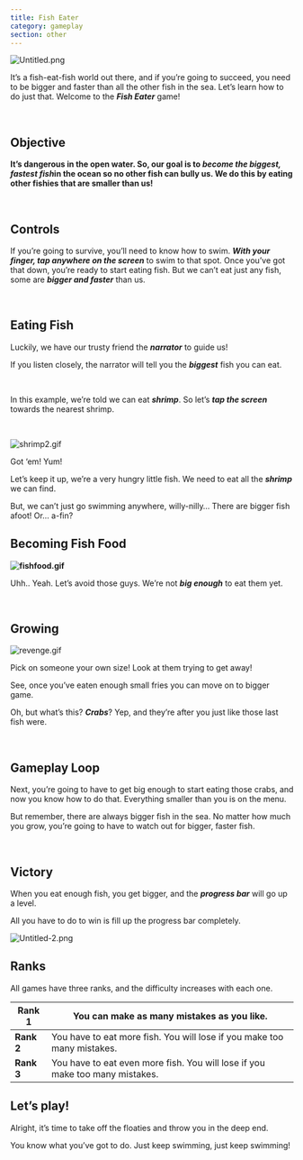 ```yaml
---
title: Fish Eater
category: gameplay
section: other
---
```

![Untitled.png](https://help.studycat.com/hc/article_attachments/34916165069849)


It’s a fish\-eat\-fish world out there, and if you’re going to succeed, you need to be bigger and faster than all the other fish in the sea. Let’s learn how to do just that. Welcome to the ***Fish Eater*** game!


 


## **Objective**


**It’s dangerous in the open water. So, our goal is to ***become the biggest, fastest fish***in the ocean so no other fish can bully us. We do this by eating other fishies that are smaller than us!**


 


## **Controls**


If you’re going to survive, you’ll need to know how to swim. ***With your finger, tap anywhere on the screen*** to swim to that spot. Once you’ve got that down, you’re ready to start eating fish. But we can’t eat just any fish, some are ***bigger and faster*** than us.


 


## **Eating Fish**


Luckily, we have our trusty friend the ***narrator*** to guide us!


If you listen closely, the narrator will tell you the ***biggest*** fish you can eat.



 


In this example, we’re told we can eat ***shrimp***. So let’s ***tap the screen*** towards the nearest shrimp.


 


![shrimp2.gif](https://help.studycat.com/hc/article_attachments/34916149686297)


Got ‘em! Yum!


Let’s keep it up, we’re a very hungry little fish. We need to eat all the ***shrimp*** we can find.


But, we can’t just go swimming anywhere, willy\-nilly… There are bigger fish afoot! Or… a\-fin?


## 


## **Becoming Fish Food**


**![fishfood.gif](https://help.studycat.com/hc/article_attachments/34918253174937)**


Uhh.. Yeah. Let’s avoid those guys. We’re not ***big enough*** to eat them yet.


 


## **Growing**


![revenge.gif](https://help.studycat.com/hc/article_attachments/34918253176345)


Pick on someone your own size! Look at them trying to get away!


See, once you’ve eaten enough small fries you can move on to bigger game.


Oh, but what’s this? ***Crabs***? Yep, and they’re after you just like those last fish were.


 


## **Gameplay Loop**


Next, you’re going to have to get big enough to start eating those crabs, and now you know how to do that. Everything smaller than you is on the menu.


But remember, there are always bigger fish in the sea. No matter how much you grow, you’re going to have to watch out for bigger, faster fish.


 


## **Victory**


When you eat enough fish, you get bigger, and the ***progress bar*** will go up a level.


All you have to do to win is fill up the progress bar completely.


![Untitled-2.png](https://help.studycat.com/hc/article_attachments/34918234335641)


## **Ranks**


All games have three ranks, and the difficulty increases with each one.




| **Rank 1** | You can make as many mistakes as you like. |
| --- | --- |
| **Rank 2** | You have to eat more fish. You will lose if you make too many mistakes. |
| **Rank 3** | You have to eat even more fish. You will lose if you make too many mistakes. |


## 


## **Let’s play!**


Alright, it’s time to take off the floaties and throw you in the deep end.


You know what you’ve got to do. Just keep swimming, just keep swimming!